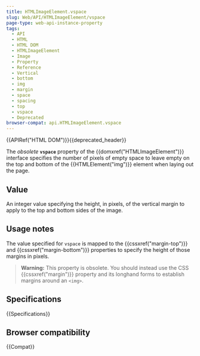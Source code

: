 ```yaml
---
title: HTMLImageElement.vspace
slug: Web/API/HTMLImageElement/vspace
page-type: web-api-instance-property
tags:
  - API
  - HTML
  - HTML DOM
  - HTMLImageElement
  - Image
  - Property
  - Reference
  - Vertical
  - bottom
  - img
  - margin
  - space
  - spacing
  - top
  - vspace
  - Deprecated
browser-compat: api.HTMLImageElement.vspace
---
```

{{APIRef("HTML DOM")}}{{deprecated_header}}

The *obsolete* **`vspace`** property of the
{{domxref("HTMLImageElement")}} interface specifies the number of pixels of empty space
to leave empty on the top and bottom of the {{HTMLElement("img")}} element when laying
out the page.

## Value

An integer value specifying the height, in pixels, of the vertical margin to apply to
the top and bottom sides of the image.

## Usage notes

The value specified for `vspace` is mapped to the {{cssxref("margin-top")}}
and {{cssxref("margin-bottom")}} properties to specify the height of those margins in
pixels.

> **Warning:** This property is obsolete. You should instead use the CSS
> {{cssxref("margin")}} property and its longhand forms to establish margins around
> an `<img>`.

## Specifications

{{Specifications}}

## Browser compatibility

{{Compat}}
